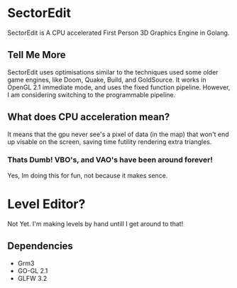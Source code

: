 # SectorEdit
SectorEdit is A CPU accelerated First Person 3D Graphics Engine in Golang.
## Tell Me More
SectorEdit uses optimisations similar to the techniques used some older game engines, like Doom, Quake, Build, and GoldSource. It works in OpenGL 2.1 immediate mode, and uses the fixed function pipeline. However, I am considering switching to the programmable pipeline.

## What does CPU acceleration mean?
It means that the gpu never see's a pixel of data (in the map) that won't end up visable on the screen, saving time futility rendering extra triangles.

### Thats Dumb! VBO's, and VAO's have been around forever!
Yes, Im doing this for fun, not because it makes sence.

# Level Editor?
Not Yet. I'm making levels by hand untill I get around to that!

## Dependencies
* Grm3
* GO-GL 2.1
* GLFW 3.2
